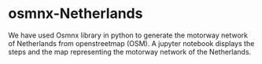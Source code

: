# osmnx-Netherlands
We have used Osmnx library in python to generate the motorway network of Netherlands from openstreetmap (OSM). A jupyter notebook displays the steps and the map representing the motorway network of the Netherlands.

